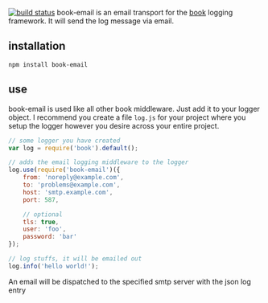 [![build status](https://secure.travis-ci.org/shtylman/node-book-email.png)](http://travis-ci.org/shtylman/node-book-email)
book-email is an email transport for the [book](https://github.com/shtylman/node-book) logging framework. It will send the log message via email.

## installation ##

```
npm install book-email
```

## use ##

book-email is used like all other book middleware. Just add it to your logger object. I recommend you create a file ```log.js``` for your project where you setup the logger however you desire across your entire project.

```javascript
// some logger you have created
var log = require('book').default();

// adds the email logging middleware to the logger
log.use(require('book-email')({
    from: 'noreply@example.com',
    to: 'problems@example.com',
    host: 'smtp.example.com',
    port: 587,

    // optional
    tls: true,
    user: 'foo',
    password: 'bar'
});

// log stuffs, it will be emailed out
log.info('hello world!');
```

An email will be dispatched to the specified smtp server with the json log entry

